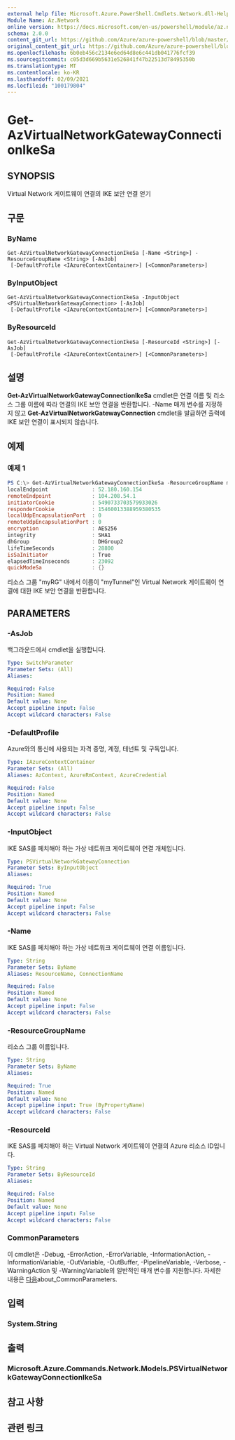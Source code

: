 ```yaml
---
external help file: Microsoft.Azure.PowerShell.Cmdlets.Network.dll-Help.xml
Module Name: Az.Network
online version: https://docs.microsoft.com/en-us/powershell/module/az.network/get-azvirtualnetworkgatewayconnectionikesa
schema: 2.0.0
content_git_url: https://github.com/Azure/azure-powershell/blob/master/src/Network/Network/help/Get-AzVirtualNetworkGatewayConnectionIkeSa.md
original_content_git_url: https://github.com/Azure/azure-powershell/blob/master/src/Network/Network/help/Get-AzVirtualNetworkGatewayConnectionIkeSa.md
ms.openlocfilehash: 6b0eb456c2134e6ed64d8e6c441db041776fcf39
ms.sourcegitcommit: c05d3d669b5631e526841f47b22513d78495350b
ms.translationtype: MT
ms.contentlocale: ko-KR
ms.lasthandoff: 02/09/2021
ms.locfileid: "100179804"
---
```

# Get-AzVirtualNetworkGatewayConnectionIkeSa

## SYNOPSIS
Virtual Network 게이트웨이 연결의 IKE 보안 연결 얻기

## 구문

### ByName
```
Get-AzVirtualNetworkGatewayConnectionIkeSa [-Name <String>] -ResourceGroupName <String> [-AsJob]
 [-DefaultProfile <IAzureContextContainer>] [<CommonParameters>]
```

### ByInputObject
```
Get-AzVirtualNetworkGatewayConnectionIkeSa -InputObject <PSVirtualNetworkGatewayConnection> [-AsJob]
 [-DefaultProfile <IAzureContextContainer>] [<CommonParameters>]
```

### ByResourceId
```
Get-AzVirtualNetworkGatewayConnectionIkeSa [-ResourceId <String>] [-AsJob]
 [-DefaultProfile <IAzureContextContainer>] [<CommonParameters>]
```

## 설명
**Get-AzVirtualNetworkGatewayConnectionIkeSa** cmdlet은 연결 이름 및 리소스 그룹 이름에 따라 연결의 IKE 보안 연결을 반환합니다.
-Name 매개 변수를 지정하지 않고 **Get-AzVirtualNetworkGatewayConnection** cmdlet을 발급하면 출력에 IKE 보안 연결이 표시되지 않습니다.

## 예제

### 예제 1
```powershell
PS C:\> Get-AzVirtualNetworkGatewayConnectionIkeSa -ResourceGroupName myRG -Name myTunnel
localEndpoint              : 52.180.160.154
remoteEndpoint             : 104.208.54.1
initiatorCookie            : 5490733703579933026
responderCookie            : 15460013388959380535
localUdpEncapsulationPort  : 0
remoteUdpEncapsulationPort : 0
encryption                 : AES256
integrity                  : SHA1
dhGroup                    : DHGroup2
lifeTimeSeconds            : 28800
isSaInitiator              : True
elapsedTimeInseconds       : 23092
quickModeSa                : {}
```

리소스 그룹 "myRG" 내에서 이름이 "myTunnel"인 Virtual Network 게이트웨이 연결에 대한 IKE 보안 연결을 반환합니다.

## PARAMETERS

### -AsJob
백그라운드에서 cmdlet을 실행합니다.

```yaml
Type: SwitchParameter
Parameter Sets: (All)
Aliases:

Required: False
Position: Named
Default value: None
Accept pipeline input: False
Accept wildcard characters: False
```

### -DefaultProfile
Azure와의 통신에 사용되는 자격 증명, 계정, 테넌트 및 구독입니다.

```yaml
Type: IAzureContextContainer
Parameter Sets: (All)
Aliases: AzContext, AzureRmContext, AzureCredential

Required: False
Position: Named
Default value: None
Accept pipeline input: False
Accept wildcard characters: False
```

### -InputObject
IKE SAS를 페치해야 하는 가상 네트워크 게이트웨이 연결 개체입니다.

```yaml
Type: PSVirtualNetworkGatewayConnection
Parameter Sets: ByInputObject
Aliases:

Required: True
Position: Named
Default value: None
Accept pipeline input: False
Accept wildcard characters: False
```

### -Name
IKE SAS를 페치해야 하는 가상 네트워크 게이트웨이 연결 이름입니다.

```yaml
Type: String
Parameter Sets: ByName
Aliases: ResourceName, ConnectionName

Required: False
Position: Named
Default value: None
Accept pipeline input: False
Accept wildcard characters: False
```

### -ResourceGroupName
리소스 그룹 이름입니다.

```yaml
Type: String
Parameter Sets: ByName
Aliases:

Required: True
Position: Named
Default value: None
Accept pipeline input: True (ByPropertyName)
Accept wildcard characters: False
```

### -ResourceId
IKE SAS를 페치해야 하는 Virtual Network 게이트웨이 연결의 Azure 리소스 ID입니다.

```yaml
Type: String
Parameter Sets: ByResourceId
Aliases:

Required: False
Position: Named
Default value: None
Accept pipeline input: False
Accept wildcard characters: False
```

### CommonParameters
이 cmdlet은 -Debug, -ErrorAction, -ErrorVariable, -InformationAction, -InformationVariable, -OutVariable, -OutBuffer, -PipelineVariable, -Verbose, -WarningAction 및 -WarningVariable의 일반적인 매개 변수를 지원합니다. 자세한 내용은 [다음](http://go.microsoft.com/fwlink/?LinkID=113216)about_CommonParameters.

## 입력

### System.String

## 출력

### Microsoft.Azure.Commands.Network.Models.PSVirtualNetworkGatewayConnectionIkeSa

## 참고 사항

## 관련 링크
